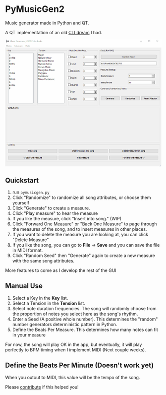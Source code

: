 # PyMusicGen2
Music generator made in Python and QT. 

A QT implementation of an old [CLI dream](https://github.com/crawsome/pymusicgen) I had. 

![](./demo.gif)

## Quickstart
1. run ```pymusicgen.py```
2. Click "Randomize" to randomize all song attributes, or choose them yourself
3. Click "Generate" to create a measure. 
4. Click "Play measure" to hear the measure
5. If you like the measure, click "Insert into song." (WIP)
6. Click "Forward One Measure" or "Back One Measure" to page through the measures of the song, and to insert measures in other places. 
7. If you want to delete the measure you are looking at, you can click "Delete Measure"
8. If you like the song, you can go to **File** -> **Save** and you can save the file in MIDI format.
9. Click "Random Seed" then "Generate" again to create a new measure with the same song attributes. 

More features to come as I develop the rest of the GUI

## Manual Use
1. Select a Key in the **Key** list. 
2. Select a Tension in the **Tension** list. 
3. Select note duration frequencies. The song will randomly choose from the proportion of notes you select here as the song's rhythm.
4. Enter a Seed (A positive whole number). This determines the "random" number generators deterministic pattern in Python. 
5. Define the Beats Per Measure. This determines how many notes can fit in your measure

For now, the song will play OK in the app, but eventually, it will play perfectly to BPM timing when I implement MIDI (Next couple weeks). 

## Define the Beats Per Minute (Doesn't work yet)
When you outout to MIDI, this value will be the tempo of the song. 

Please [contribute](https://colinburke.com/contribute) if this helped you!
